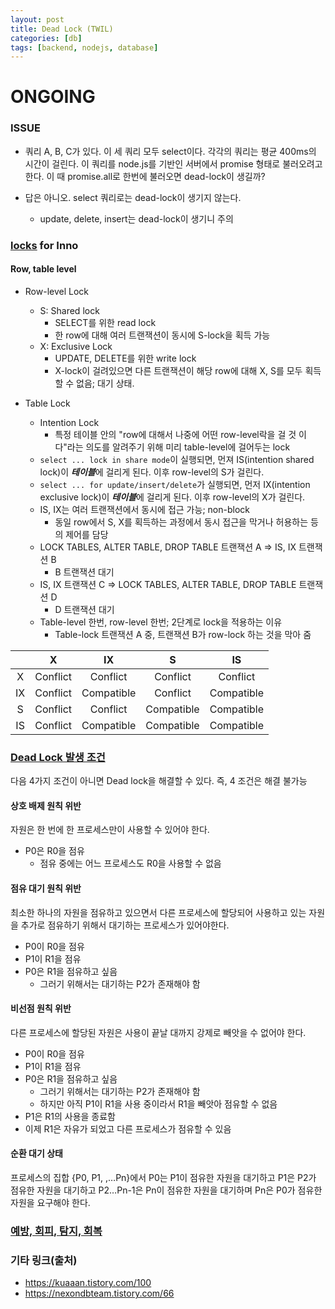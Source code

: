 ```yaml
---
layout: post
title: Dead Lock (TWIL)
categories: [db]
tags: [backend, nodejs, database]
---
```


# ONGOING


### ISSUE

- 쿼리 A, B, C가 있다. 이 세 쿼리 모두 select이다.
 각각의 쿼리는 평균 400ms의 시간이 걸린다.
 이 쿼리를 node.js를 기반인 서버에서 promise 형태로 불러오려고 한다.
 이 때 promise.all로 한번에 불러오면 dead-lock이 생길까?

- 답은 아니오. select 쿼리로는 dead-lock이 생기지 않는다.
    - update, delete, insert는 dead-lock이 생기니 주의
  

### [locks](https://www.letmecompile.com/mysql-innodb-lock-deadlock/) for Inno


#### Row, table level

- Row-level Lock
    - S: Shared lock
        - SELECT를 위한 read lock
        - 한 row에 대해 여러 트랜잭션이 동시에 S-lock을 획득 가능
    - X: Exclusive Lock
        - UPDATE, DELETE를 위한 write lock
        - X-lock이 걸려있으면 다른 트랜잭션이 해당 row에 대해 X, S를 모두 획득 할 수 없음; 대기 상태.

- Table Lock
    - Intention Lock
        - 특정 테이블 안의 "row에 대해서 나중에 어떤 row-level락을 걸 것 이다"라는 의도를 알려주기 위해 
         미리 table-level에 걸어두는 lock
    - `select ... lock in share mode`이 실행되면, 먼져 IS(intention shared lock)이 ***테이블***에 걸리게 된다. 
    이후 row-level의 S가 걸린다.
    - `select ... for update/insert/delete`가 실행되면, 먼저 IX(intention exclusive lock)이 ***테이블***에 걸리게 된다.
    이후 row-level의 X가 걸린다.
    - IS, IX는 여러 트랜잭션에서 동시에 접근 가능; non-block
        - 동일 row에서 S, X를 획득하는 과정에서 동시 접근을 막거나 허용하는 등의 제어를 담당
    - LOCK TABLES, ALTER TABLE, DROP TABLE 트랜잭션 A => IS, IX 트랜잭션 B
        - B 트랜잭션 대기
    - IS, IX 트랜잭션 C => LOCK TABLES, ALTER TABLE, DROP TABLE 트랜잭션 D
        - D 트랜잭션 대기
    - Table-level 한번, row-level 한번; 2단계로 lock을 적용하는 이유
       - Table-lock 트랜잭션 A 중, 트랜잭션 B가 row-lock 하는 것을 막아 줌
      
       
|   | X | IX | S | IS |
|:-:|:-:|:--:|:-:|:--:|
|X|Conflict|Conflict|Conflict|Conflict|
|IX|Conflict|Compatible|Conflict|Compatible|
|S|Conflict|Conflict|Compatible|Compatible|
|IS|Conflict|Compatible|Compatible|Compatible|
    
    
### [Dead Lock 발생 조건](https://jwprogramming.tistory.com/12)


다음 4가지 조건이 아니면 Dead lock을 해결할 수 있다. 즉, 4 조건은 해결 불가능

#### 상호 배제 원칙 위반

자원은 한 번에 한 프로세스만이 사용할 수 있어야 한다.

- P0은 R0을 점유
    - 점유 중에는 어느 프로세스도 R0을 사용할 수 없음

#### 점유 대기 원칙 위반

최소한 하나의 자원을 점유하고 있으면서 다른 프로세스에 할당되어 사용하고 있는 자원을
추가로 점유하기 위해서 대기하는 프로세스가 있어야한다.

- P0이 R0을 점유
- P1이 R1을 점유
- P0은 R1을 점유하고 싶음
    - 그러기 위해서는 대기하는 P2가 존재해야 함

#### 비선점 원칙 위반

다른 프로세스에 할당된 자원은 사용이 끝날 대까지 강제로 빼앗을 수 없어야 한다.

- P0이 R0을 점유
- P1이 R1을 점유
- P0은 R1을 점유하고 싶음
    - 그러기 위해서는 대기하는 P2가 존재해야 함
    - 하지만 아직 P1이 R1을 사용 중이라서 R1을 빼앗아 점유할 수 없음
- P1은 R1의 사용을 종료함
- 이제 R1은 자유가 되었고 다른 프로세스가 점유할 수 있음

#### 순환 대기 상태

프로세스의 집합 {P0, P1, ,…Pn}에서 P0는 P1이 점유한 자원을 대기하고 
P1은 P2가 점유한 자원을 대기하고 P2…Pn-1은 Pn이 점유한 자원을 대기하며 
Pn은 P0가 점유한 자원을 요구해야 한다.


### [예방, 회피, 탐지, 회복](https://jwprogramming.tistory.com/12)

  
  
  
  
  
  
  
  
  
  
### 기타 링크(출처)

-  https://kuaaan.tistory.com/100 
- https://nexondbteam.tistory.com/66
  

 
